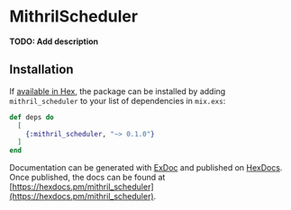 # MithrilScheduler

**TODO: Add description**

## Installation

If [available in Hex](https://hex.pm/docs/publish), the package can be installed
by adding `mithril_scheduler` to your list of dependencies in `mix.exs`:

```elixir
def deps do
  [
    {:mithril_scheduler, "~> 0.1.0"}
  ]
end
```

Documentation can be generated with [ExDoc](https://github.com/elixir-lang/ex_doc)
and published on [HexDocs](https://hexdocs.pm). Once published, the docs can
be found at [https://hexdocs.pm/mithril_scheduler](https://hexdocs.pm/mithril_scheduler).

